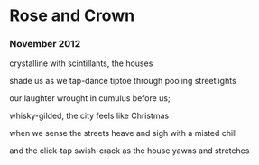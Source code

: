 # Rose and Crown
### November 2012


crystalline with scintillants, the houses

shade us as we tap-dance tiptoe through pooling streetlights

our laughter wrought in cumulus before us;

whisky-gilded, the city feels like Christmas

when we sense the streets heave and sigh with a misted chill

and the click-tap swish-crack as the house yawns and stretches
